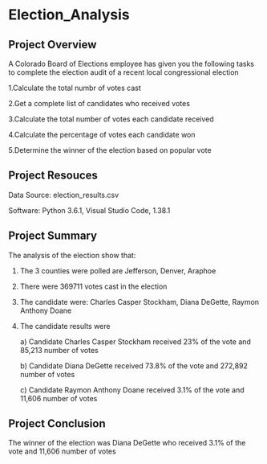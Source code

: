 # Election_Analysis

## Project Overview
A Colorado Board of Elections employee has given you the following tasks to complete the election audit of a recent local congressional election

1.Calculate the total numbr of votes cast

2.Get a complete list of candidates who received votes

3.Calculate the total number of votes each candidate received

4.Calculate the percentage of votes each candidate won 

5.Determine the winner of the election based on popular vote

## Project Resouces
Data Source: election_results.csv

Software: Python 3.6.1, Visual Studio Code, 1.38.1

## Project Summary 
The analysis of the election show that:
1. The 3 counties were polled are Jefferson, Denver, Araphoe

2. There were 369711 votes cast in the election

3. The candidate were: Charles Casper Stockham, Diana DeGette, Raymon Anthony Doane

4. The candidate results were
  
    a) Candidate Charles Casper Stockham received 23% of the vote and 85,213 number of votes
  
    b) Candidate Diana DeGette received 73.8% of the vote and 272,892 number of votes
  
    c) Candidate Raymon Anthony Doane received 3.1% of the vote and 11,606 number of votes
  
 ## Project Conclusion
 The winner of the election was Diana DeGette who received 3.1% of the vote and 11,606 number of votes

